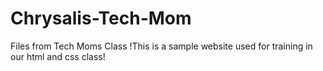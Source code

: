 # Chrysalis-Tech-Mom
Files from Tech Moms Class
!This is a sample website used for training in our html and css class!
